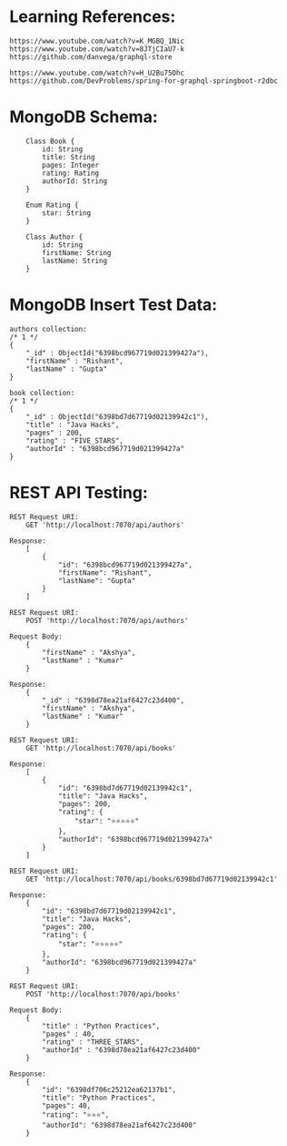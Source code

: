 # Learning References:

	https://www.youtube.com/watch?v=K_MGBQ_1Nic
	https://www.youtube.com/watch?v=8JTjCIaU7-k
	https://github.com/danvega/graphql-store
	
	https://www.youtube.com/watch?v=H_U2Bu75Ohc
	https://github.com/DevProblems/spring-for-graphql-springboot-r2dbc

# MongoDB Schema:
```
	Class Book {
	    id: String
	    title: String
	    pages: Integer
	    rating: Rating
	    authorId: String
	}
	
	Enum Rating {
		star: String
	}
	
	Class Author {
	    id: String
	    firstName: String
	    lastName: String
	}

```

# MongoDB Insert Test Data:
```
authors collection:
/* 1 */
{
    "_id" : ObjectId("6398bcd967719d021399427a"),
    "firstName" : "Rishant",
    "lastName" : "Gupta"
}

book collection:
/* 1 */
{
    "_id" : ObjectId("6398bd7d67719d02139942c1"),
    "title" : "Java Hacks",
    "pages" : 200,
    "rating" : "FIVE_STARS",
    "authorId" : "6398bcd967719d021399427a"
}
```
# REST API Testing:

```
REST Request URI:
	GET 'http://localhost:7070/api/authors'
	
Response:
	[
	    {
	        "id": "6398bcd967719d021399427a",
	        "firstName": "Rishant",
	        "lastName": "Gupta"
	    }
	]
```

```
REST Request URI:
	POST 'http://localhost:7070/api/authors'

Request Body:
	{
	    "firstName" : "Akshya",
	    "lastName" : "Kumar"
	}
	
Response:
	{
	    "_id" : "6398d78ea21af6427c23d400",
	    "firstName" : "Akshya",
	    "lastName" : "Kumar"
	}
```

```
REST Request URI:
	GET 'http://localhost:7070/api/books'

Response:
	[
	    {
	        "id": "6398bd7d67719d02139942c1",
	        "title": "Java Hacks",
	        "pages": 200,
	        "rating": {
	            "star": "⭐️⭐️⭐️⭐️⭐️"
	        },
	        "authorId": "6398bcd967719d021399427a"
	    }
	]
```

```
REST Request URI:
	GET 'http://localhost:7070/api/books/6398bd7d67719d02139942c1'
	
Response:
	{
	    "id": "6398bd7d67719d02139942c1",
	    "title": "Java Hacks",
	    "pages": 200,
	    "rating": {
	        "star": "⭐️⭐️⭐️⭐️⭐️"
	    },
	    "authorId": "6398bcd967719d021399427a"
	}
```

```
REST Request URI:
	POST 'http://localhost:7070/api/books'
	
Request Body:
	{
	    "title" : "Python Practices",
	    "pages" : 40,
	    "rating" : "THREE_STARS",
	    "authorId" : "6398d78ea21af6427c23d400"
	}

Response:
	{
	    "id": "6398df706c25212ea62137b1",
	    "title": "Python Practices",
	    "pages": 40,
	    "rating": "⭐️⭐️⭐️",
	    "authorId": "6398d78ea21af6427c23d400"
	}
```
